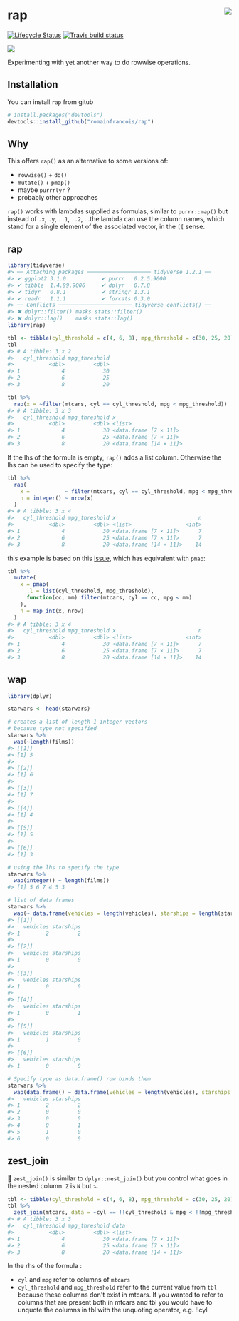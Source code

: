 
<!-- README.md is generated from README.Rmd. Please edit that file -->
rap <img src="man/figures/logo.png" align="right" />
====================================================

[![Lifecycle Status](https://img.shields.io/badge/lifecycle-experimental-blue.svg)](https://www.tidyverse.org/lifecycle/) [![Travis build status](https://travis-ci.org/romainfrancois/rap.svg?branch=master)](https://travis-ci.org/romainfrancois/rap)

![](https://media.giphy.com/media/l41Yy7rv1mVZNQCT6/giphy.gif)

Experimenting with yet another way to do rowwise operations.

Installation
------------

You can install `rap` from gitub

``` r
# install.packages("devtools")
devtools::install_github("romainfrancois/rap")
```

Why
---

This offers `rap()` as an alternative to some versions of:

-   `rowwise()` + `do()`
-   `mutate()` + `pmap()`
-   maybe `purrrlyr` ?
-   probably other approaches

`rap()` works with lambdas supplied as formulas, similar to `purrr::map()` but instead of `.x`, `.y`, `..1`, `..2`, ...the lambda can use the column names, which stand for a single element of the associated vector, in the `[[` sense.

rap
---

``` r
library(tidyverse)
#> ── Attaching packages ──────────────────── tidyverse 1.2.1 ──
#> ✔ ggplot2 3.1.0           ✔ purrr   0.2.5.9000 
#> ✔ tibble  1.4.99.9006     ✔ dplyr   0.7.8      
#> ✔ tidyr   0.8.1           ✔ stringr 1.3.1      
#> ✔ readr   1.1.1           ✔ forcats 0.3.0
#> ── Conflicts ─────────────────────── tidyverse_conflicts() ──
#> ✖ dplyr::filter() masks stats::filter()
#> ✖ dplyr::lag()    masks stats::lag()
library(rap)

tbl <- tibble(cyl_threshold = c(4, 6, 8), mpg_threshold = c(30, 25, 20)) 
tbl
#> # A tibble: 3 x 2
#>   cyl_threshold mpg_threshold
#>           <dbl>         <dbl>
#> 1             4            30
#> 2             6            25
#> 3             8            20

tbl %>% 
  rap(x = ~filter(mtcars, cyl == cyl_threshold, mpg < mpg_threshold))
#> # A tibble: 3 x 3
#>   cyl_threshold mpg_threshold x                     
#>           <dbl>         <dbl> <list>                
#> 1             4            30 <data.frame [7 × 11]> 
#> 2             6            25 <data.frame [7 × 11]> 
#> 3             8            20 <data.frame [14 × 11]>
```

If the lhs of the formula is empty, `rap()` adds a list column. Otherwise the lhs can be used to specify the type:

``` r
tbl %>% 
  rap(
    x =           ~ filter(mtcars, cyl == cyl_threshold, mpg < mpg_threshold), 
    n = integer() ~ nrow(x)
  )
#> # A tibble: 3 x 4
#>   cyl_threshold mpg_threshold x                          n
#>           <dbl>         <dbl> <list>                 <int>
#> 1             4            30 <data.frame [7 × 11]>      7
#> 2             6            25 <data.frame [7 × 11]>      7
#> 3             8            20 <data.frame [14 × 11]>    14
```

this example is based on this [issue](https://github.com/tidyverse/purrr/issues/280), which has equivalent with `pmap`:

``` r
tbl %>%
  mutate(
    x = pmap(
      .l = list(cyl_threshold, mpg_threshold),
      function(cc, mm) filter(mtcars, cyl == cc, mpg < mm)
    ), 
    n = map_int(x, nrow)
  )
#> # A tibble: 3 x 4
#>   cyl_threshold mpg_threshold x                          n
#>           <dbl>         <dbl> <list>                 <int>
#> 1             4            30 <data.frame [7 × 11]>      7
#> 2             6            25 <data.frame [7 × 11]>      7
#> 3             8            20 <data.frame [14 × 11]>    14
```

wap
---

``` r
library(dplyr)

starwars <- head(starwars)

# creates a list of length 1 integer vectors
# because type not specified
starwars %>% 
  wap(~length(films)) 
#> [[1]]
#> [1] 5
#> 
#> [[2]]
#> [1] 6
#> 
#> [[3]]
#> [1] 7
#> 
#> [[4]]
#> [1] 4
#> 
#> [[5]]
#> [1] 5
#> 
#> [[6]]
#> [1] 3

# using the lhs to specify the type
starwars %>% 
  wap(integer() ~ length(films))
#> [1] 5 6 7 4 5 3

# list of data frames
starwars %>% 
  wap(~ data.frame(vehicles = length(vehicles), starships = length(starships)))
#> [[1]]
#>   vehicles starships
#> 1        2         2
#> 
#> [[2]]
#>   vehicles starships
#> 1        0         0
#> 
#> [[3]]
#>   vehicles starships
#> 1        0         0
#> 
#> [[4]]
#>   vehicles starships
#> 1        0         1
#> 
#> [[5]]
#>   vehicles starships
#> 1        1         0
#> 
#> [[6]]
#>   vehicles starships
#> 1        0         0

# Specify type as data.frame() row binds them
starwars %>% 
  wap(data.frame() ~ data.frame(vehicles = length(vehicles), starships = length(starships)))
#>   vehicles starships
#> 1        2         2
#> 2        0         0
#> 3        0         0
#> 4        0         1
#> 5        1         0
#> 6        0         0
```

zest\_join
----------

🍋 `zest_join()` is similar to `dplyr::nest_join()` but you control what goes in the nested column. `Z` is `N` but ⤵️.

``` r
tbl <- tibble(cyl_threshold = c(4, 6, 8), mpg_threshold = c(30, 25, 20)) 
tbl %>%
  zest_join(mtcars, data = ~cyl == !!cyl_threshold & mpg < !!mpg_threshold)
#> # A tibble: 3 x 3
#>   cyl_threshold mpg_threshold data                  
#>           <dbl>         <dbl> <list>                
#> 1             4            30 <data.frame [7 × 11]> 
#> 2             6            25 <data.frame [7 × 11]> 
#> 3             8            20 <data.frame [14 × 11]>
```

In the rhs of the formula :

-   `cyl` and `mpg` refer to columns of `mtcars`
-   `cyl_threshold` and `mpg_threshold` refer to the current value from `tbl` because these columns don't exist in mtcars. If you wanted to refer to columns that are present both in mtcars and tbl you would have to unquote the columns in tbl with the unquoting operator, e.g. !!cyl

